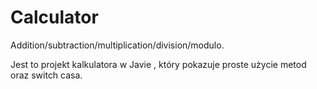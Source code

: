 # Calculator
Addition/subtraction/multiplication/division/modulo.


Jest to projekt kalkulatora w Javie , który pokazuje proste użycie metod oraz switch casa. 

